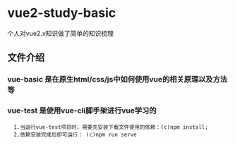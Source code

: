 # vue2-study-basic
  个人对vue2.x知识做了简单的知识梳理
## 文件介绍
  ### vue-basic 是在原生html/css/js中如何使用vue的相关原理以及方法等
  ### vue-test 是使用vue-cli脚手架进行vue学习的
      1.当运行vue-test项目时，需要先安装下载文件使用的依赖：(c)npm install;
      2.依赖安装完成后即可运行： (c)npm run serve 
